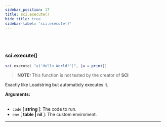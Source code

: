 ```yaml
---
sidebar_position: 17
title: sci.execute()
hide_title: true
sidebar-label: 'sci.execute()'
---
```


<br></br>

### sci.execute()

```lua
sci.execute( "a('Hello World!')", {a = print})
```

<blockquote> <strong>NOTE: </strong>This function is not tested by the creator of <strong>SCI</strong></blockquote>

Exactly like Loadstring but automaticly executes it.

<strong>Arguments:</strong> <br></br>

- <code>code</code> [<strong> string </strong>]: The code to run.
- <code>env</code> [<strong> table | nil </strong>]: The custom enviroment.
---
